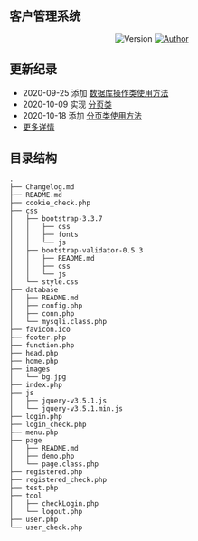 ## 客户管理系统

<p align="center">
    <img alt="Version" src="https://img.shields.io/badge/release-0.0.1-blue.svg"/>
    <a href="https://github.com/gxggxl">
        <img alt="Author" src="https://img.shields.io/badge/author-gxggxl-blueviolet.svg"/>
    </a>
</p>

## 更新纪录

- 2020\-09\-25 添加 [数据库操作类使用方法](database/README.md)
- 2020\-10\-09 实现 [分页类](page/README.md)
- 2020\-10\-18 添加 [分页类使用方法](page/README.md)
- [更多详情](Changelog.md)

## 目录结构

```text
.
├── Changelog.md
├── README.md
├── cookie_check.php
├── css
│   ├── bootstrap-3.3.7
│   │   ├── css
│   │   ├── fonts
│   │   └── js
│   ├── bootstrap-validator-0.5.3
│   │   ├── README.md
│   │   ├── css
│   │   └── js
│   └── style.css
├── database
│   ├── README.md
│   ├── config.php
│   ├── conn.php
│   └── mysqli.class.php
├── favicon.ico
├── footer.php
├── function.php
├── head.php
├── home.php
├── images
│   └── bg.jpg
├── index.php
├── js
│   ├── jquery-v3.5.1.js
│   └── jquery-v3.5.1.min.js
├── login.php
├── login_check.php
├── menu.php
├── page
│   ├── README.md
│   ├── demo.php
│   └── page.class.php
├── registered.php
├── registered_check.php
├── test.php
├── tool
│   ├── checkLogin.php
│   └── logout.php
├── user.php
└── user_check.php
```
